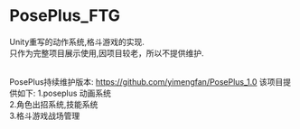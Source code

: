 # PosePlus_FTG
Unity重写的动作系统,格斗游戏的实现.  
只作为完整项目展示使用,因项目较老，所以不提供维护.  

<br>PosePlus持续维护版本: https://github.com/yimengfan/PosePlus_1.0
该项目提供如下:
1.poseplus 动画系统  
2.角色出招系统,技能系统  
3.格斗游戏战场管理  
